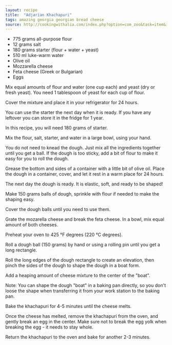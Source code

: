 ```yaml
---
layout: recipe
title:  "Adjarian Khachapuri"
tags: amazing georgia georgian bread cheese
source: http://cookingwithalia.com/index.php?option=com_zoo&task=item&item_id=209&category_id=5&Itemid=110
---
```

* 775 grams all-purpose flour
* 12 grams salt
* 180 grams starter (flour + water + yeast)
* 510 ml luke-warm water
* Olive oil
* Mozzarella cheese
* Feta cheese (Greek or Bulgarian)
* Eggs

Mix equal amounts of flour and water (one cup each) and yeast (dry or fresh yeast). You need 1 tablespoon of yeast for each cup of flour.

Cover the mixture and place it in your refrigerator for 24 hours.

You can use the starter the next day when it is ready. If you have any leftover you can store it in the fridge for 1 year.

In this recipe, you will need 180 grams of starter.

Mix the flour, salt, starter, and water in a large bowl, using your hand.

You do not need to knead the dough. Just mix all the ingredients together until you get a ball. If the dough is too sticky, add a bit of flour to make it easy for you to roll the dough.

Grease the bottom and sides of a container with a little bit of olive oil.
Place the dough in a container, cover, and let it rest in a warm place for 24 hours.

The next day the dough is ready. It is elastic, soft, and ready to be shaped!

Make 150 grams balls of dough, sprinkle with flour if needed to make the shaping easy.

Cover the dough balls until you need to use them.

Grate the mozarella cheese and break the feta cheese. In a bowl, mix equal amount of both cheeses.

Preheat your oven to 425 °F degrees (220 °C degrees).

Roll a dough ball (150 grams) by hand or using a rolling pin until you get a long rectangle.

Roll the long edges of the dough rectangle to create an elevation, then pinch the sides of the dough to shape the dough in a boat form.

Add a heaping amount of cheese mixture to the center of the "boat".

Note: You can shape the dough "boat" in a baking pan directly, so you don't loose the shape when transferring it from your work station to the baking pan.

Bake the khachapuri for 4-5 minutes until the cheese melts.

Once the cheese has melted, remove the khachapuri from the oven, and gently break an egg in the center. Make sure not to break the egg yolk when breaking the egg - it needs to stay whole.

Return the khachapuri to the oven and bake for another 2-3 minutes.
